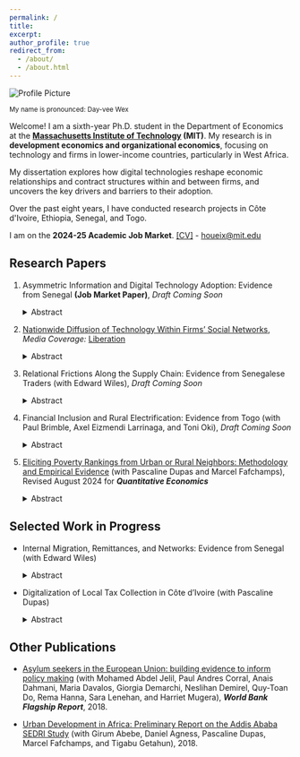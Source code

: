 ```yaml
---
permalink: /
title: 
excerpt: 
author_profile: true
redirect_from: 
  - /about/
  - /about.html
---
```


<div class="profile-container">
  <div class="profile-picture">
    <img src="https://github.com/houeix/houeix.github.io/blob/master/images/profile_dh_v2.jpg?raw=true" alt="Profile Picture"/>
    <p class="pronunciation"><small>My name is pronounced: Day-vee Wex</small></p> 
  </div>
  <div class="profile-text">
    <p>Welcome! I am a sixth-year Ph.D. student in the Department of Economics at the <strong><a href="https://economics.mit.edu/people/phd-students/deivy-houeix">Massachusetts Institute of Technology</a> (MIT)</strong>. My research is in <strong>development economics and organizational economics</strong>, focusing on technology and firms in lower-income countries, particularly in West Africa.</p>
    <p>My dissertation explores how digital technologies reshape economic relationships and contract structures within and between firms, and uncovers the key drivers and barriers to their adoption.</p>    
    <p>Over the past eight years, I have conducted research projects in Côte d'Ivoire, Ethiopia, Senegal, and Togo. </p>
  </div>
</div>

<div class="profile-info">
  I am on the <strong>2024-25 Academic Job Market</strong>. <a href="https://houeix.github.io/files/CV_Houeix_2410.pdf">[CV]</a> - <a href="mailto:houeix@mit.edu">houeix@mit.edu</a>
</div>

## Research Papers

1. Asymmetric Information and Digital Technology Adoption: Evidence from Senegal **(Job Market Paper)**, *Draft Coming Soon*
   <details>
        <summary>Abstract</summary> 
        <div class="abstract-content">
            <p>The rise of digital technologies in the workplace can reduce information asymmetry and reshape employer-employee contracts: by making worker actions more observable, they help mitigate moral hazard. However, employees may resist adoption if they fear losing informational rent. I explore this trade-off through two field experiments, guided by contract theory, where I introduce digital payments to the Senegalese taxi industry in partnership with the country's leading payment company. In the first experiment, I randomize access to digital payments for drivers and, within this group, further randomize the extent to which transactions are observable by taxi owners (employers). I find that digital payments reduce drivers' cash-handling costs by about half and serve as effective monitoring tools for taxi owners. Greater transaction observability increases driver effort, induces a shift toward more efficient, salaried contracts, and increases the duration of the driver-owner relationships. However, 50% of drivers — primarily the least productive and poorest — decline to adopt when transactions are observable. The second experiment shows the adoption rate doubles when drivers are assured that payments will not be observable by the owners. I use the experimental variations and develop a theoretical framework to structurally estimate the welfare impacts of policy counterfactuals. I show that mandating technology adoption may reduce welfare, while removing payment observability boosts adoption but maintains moral hazard. My findings demonstrate that the information embedded in digital technologies can hinder their adoption when individuals within a firm have conflicting incentives for transparency, with important implications for both technology adoption and firm growth.        
            </p>
        </div>
    </details>



2. <a href="https://drive.google.com/file/d/14eSWT8WUukf5fH95gLj_v3YNxn_Ts-OH/view">Nationwide Diffusion of Technology Within Firms’ Social Networks</a>, _Media Coverage:_ <a href="https://www.liberation.fr/international/afrique/senegal-wave-le-pingouin-qui-bouleverse-le-secteur-du-paiement-mobile-20230304_RVTXWHCGSBB5XNDNKLNP5SCSVQ/?utm_medium=Social&utm_source=Twitter&xtor=CS7-51-#Echobox=1677936658-1">Liberation</a>
   <details>
        <summary>Abstract</summary> 
        <div class="abstract-content">
            <p>I conduct a randomized experiment to study the nationwide technology diffusion of a new digital payment technology in Senegal. By leveraging two novel sources of network data—mobile money transactions and anonymized phone contact directories covering the near universe of the adult population in Senegal—I causally identify three sets of adoption spillovers from taxi firms randomized to receive early access to the technology: intra-industry among taxi firms; inter-industry between taxi drivers and other small businesses; and inter-regional spillovers from the capital city to businesses in other urban centers. I show that spillovers go beyond strategic complementarities, reflecting social learning within firms' social networks, driven by social ties and remote interactions.</p>
        </div>
    </details>




4. Relational Frictions Along the Supply Chain: Evidence from Senegalese Traders (with Edward Wiles), *Draft Coming Soon*
   <details>
        <summary>Abstract</summary> 
        <div class="abstract-content">
            <p>Search and trust frictions have historically hindered the ability of small firms to access foreign input markets. We run a field experiment with 1,862 small garment firms in Senegal, in which we provide exogenous variation in search and trust frictions of interacting with suppliers in Turkey. Our search treatment connects firms to new suppliers using social media, and our two trust treatments vary the information about the types and incentives of these suppliers. To measure the impact on foreign market access, we mystery shop at all firms. Treated firms are 25% more likely to have the varieties the shopper requests and the goods supplied are 32% more likely to be high quality, driven by the search treatment. However, the trust treatments matter for longer-term outcomes: trust-treated firms are significantly more likely to develop these connections into relationships that persist beyond the study. These new relationships lead to increases in profit and sales, particularly among wholesalers.</p>
        </div>
    </details>



5. Financial Inclusion and Rural Electrification: Evidence from Togo (with Paul Brimble, Axel Eizmendi Larrinaga, and Toni Oki), *Draft Coming Soon*
   <details>
        <summary>Abstract</summary> 
        <div class="abstract-content">
            <p>Despite recent advancements, most people in sub-Saharan Africa still lack electricity. While rural electrification has garnered policy attention, recent academic literature estimates low demand. We argue that high transaction and transport costs for paying electricity bills - a critical friction faced by rural households - partly explain this puzzle and weaken policy effectiveness. We examine the scattered rollout of two nationwide policies in Togo in 2019 to support this claim: a subsidy program for solar home systems and an expansion of mobile money agents. The subsidy, which nearly halved the price, doubled adoption rates, primarily among customers near mobile money agents. These customers could reduce their payment frequency and buy in bulk, due to lower baseline transaction costs. The follow-up mobile money agent expansion reduced transaction costs directly, leading to a decrease in payment frequency due to a large income effect. In this setting of high liquidity constraints, the ability to buy in bulk outweighed the benefits of cheaper consumption smoothing. Our findings highlight the complementary role of subsidies and financial inclusion in increasing access to essential services.</p>
        </div>
    </details>
    
6. <a href="https://houeix.github.io/files/PovertyRanking_paper_2408.pdf">Eliciting Poverty Rankings from Urban or Rural Neighbors: Methodology and Empirical Evidence</a> (with Pascaline Dupas and Marcel Fafchamps), Revised August 2024 for ***Quantitative Economics***
   <details>
        <summary>Abstract</summary> 
        <div class="abstract-content">
            <p>We introduce a novel approach for eliciting relative poverty rankings that aggregates partial orderings reported independently by multiple neighbors. We first identify the conditions under which the method recovers more accurate rankings than the commonly used Borda count method. We then apply the method to secondary data from rural Indonesia and to original data from urban Cote d’Ivoire. We find that the aggregation method works as well as Borda count in the rural setting but, in the urban setting, reconstructed rankings from both the pairwise and Borda count methods are often incomplete and sometimes contain ties. This disparity suggests that eliciting poverty rankings by aggregating rankings from neighbors may be more difficult in urban settings. We also confirm earlier research showing that poverty rankings elicited from neighbors are correlated with measures of poverty obtained from survey data, albeit not strongly. Our original methodology can be applied to many situations in which individuals with incomplete information can only produce a partial ranking of alternatives.</p>
        </div>
    </details>

    
## Selected Work in Progress

- Internal Migration, Remittances, and Networks: Evidence from Senegal (with Edward Wiles)
   <details>
        <summary>Abstract</summary> 
        <div class="abstract-content">
            <p>We explore the relationship between internal migration, remittances, and financial and social networks in lower-income contexts, with a focus on Senegal. To establish new facts and causal evidence, we construct a unique dataset that links migration patterns to both remittance flows and social networks covering the near universe of Senegal's adult population, based on real-time GPS tracking of personal and business transactions and anonymized phone contact directories from the country’s largest mobile money provider. We use this dataset to document patterns of migration and remittance flows to a high degree of spatial and temporal precision, and to explore how financial and social networks affect — and are affected by — these patterns, especially in response to economic or environmental shocks.</p>
        </div>
    </details>


- Digitalization of Local Tax Collection in Côte d’Ivoire (with Pascaline Dupas)
   <details>
        <summary>Abstract</summary> 
        <div class="abstract-content">
            <p>Low tax capacity hampers the ability of municipalities in Côte d’Ivoire, as in many other countries, to provide quality public services for their populations. We study the impacts of the nationwide rollout of a digital tax system, through which municipalities will move to entirely cash-less tax collection. We explore the impact on total tax revenue, size of the tax base, spending (including public good provision), and local government accountability.</p>
        </div>
    </details>

  
## Other Publications
- [Asylum seekers in the European Union: building evidence to inform policy making](http://documents.worldbank.org/curated/en/832501530296269142/Asylum-seekers-in-the-European-Union-building-evidence-to-inform-policy-making) (with Mohamed Abdel Jelil, Paul Andres Corral, Anais Dahmani, Maria Davalos, Giorgia Demarchi, Neslihan Demirel, Quy-Toan Do, Rema Hanna, Sara Lenehan, and Harriet Mugera), ***World Bank Flagship Report***, 2018.

- [Urban Development in Africa: Preliminary Report on the Addis Ababa SEDRI Study](http://fsi-live.s3.us-west-1.amazonaws.com/s3fs-public/audri_addis.pdf) (with Girum Abebe, Daniel Agness, Pascaline Dupas, Marcel Fafchamps, and Tigabu Getahun), 2018.


